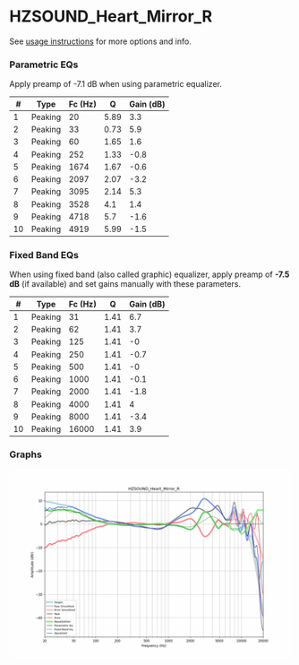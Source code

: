# HZSOUND_Heart_Mirror_R
See [usage instructions](https://github.com/jaakkopasanen/AutoEq#usage) for more options and info.

### Parametric EQs
Apply preamp of -7.1 dB when using parametric equalizer.

|   # | Type    |   Fc (Hz) |    Q |   Gain (dB) |
|-----|---------|-----------|------|-------------|
|   1 | Peaking |        20 | 5.89 |         3.3 |
|   2 | Peaking |        33 | 0.73 |         5.9 |
|   3 | Peaking |        60 | 1.65 |         1.6 |
|   4 | Peaking |       252 | 1.33 |        -0.8 |
|   5 | Peaking |      1674 | 1.67 |        -0.6 |
|   6 | Peaking |      2097 | 2.07 |        -3.2 |
|   7 | Peaking |      3095 | 2.14 |         5.3 |
|   8 | Peaking |      3528 | 4.1  |         1.4 |
|   9 | Peaking |      4718 | 5.7  |        -1.6 |
|  10 | Peaking |      4919 | 5.99 |        -1.5 |

### Fixed Band EQs
When using fixed band (also called graphic) equalizer, apply preamp of **-7.5 dB** (if available) and set gains manually with these parameters.

|   # | Type    |   Fc (Hz) |    Q |   Gain (dB) |
|-----|---------|-----------|------|-------------|
|   1 | Peaking |        31 | 1.41 |         6.7 |
|   2 | Peaking |        62 | 1.41 |         3.7 |
|   3 | Peaking |       125 | 1.41 |        -0   |
|   4 | Peaking |       250 | 1.41 |        -0.7 |
|   5 | Peaking |       500 | 1.41 |        -0   |
|   6 | Peaking |      1000 | 1.41 |        -0.1 |
|   7 | Peaking |      2000 | 1.41 |        -1.8 |
|   8 | Peaking |      4000 | 1.41 |         4   |
|   9 | Peaking |      8000 | 1.41 |        -3.4 |
|  10 | Peaking |     16000 | 1.41 |         3.9 |

### Graphs
![](./HZSOUND_Heart_Mirror_R.png)
